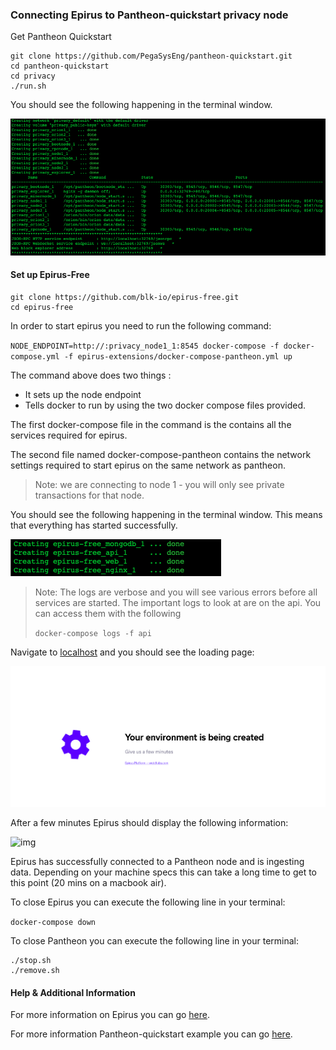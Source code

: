 

### Connecting Epirus to Pantheon-quickstart privacy node

Get Pantheon Quickstart

```
git clone https://github.com/PegaSysEng/pantheon-quickstart.git
cd pantheon-quickstart
cd privacy
./run.sh
```

You should see the following happening in the terminal window.

![image](images/PantheonRun.png)



#### Set up Epirus-Free

```
git clone https://github.com/blk-io/epirus-free.git
cd epirus-free
```

In order to start epirus you need to run the following command:

`NODE_ENDPOINT=http://:privacy_node1_1:8545 docker-compose -f docker-compose.yml -f epirus-extensions/docker-compose-pantheon.yml up`

The command above does two things :
* It sets up the node endpoint 
* Tells docker to run by using the two docker compose files provided.

The first docker-compose file in the command is the contains all the services required for epirus.

The second file named docker-compose-pantheon contains the network settings required to start epirus on the same network as pantheon.


> Note: we are connecting to node 1 - you will only see private transactions for that node.

You should see the following happening in the terminal window. This means that everything has started successfully.

![img](images/EpirusPantheon.png)

> Note: The logs are verbose and you will see various errors before all services are started. The important logs to look at are on the api. You can access them with the following
> 
>`docker-compose logs -f api`


Navigate to [localhost](http://localhost) and you should see the loading page:

![image](images/Loading.png)

After a few minutes Epirus should display the following information:

![img](../images/Blocks.png)

Epirus has successfully connected to a Pantheon node and is ingesting data. Depending on your machine specs this can take a long time to get to this point (20 mins on a macbook air).

To close Epirus you can execute the following line in your terminal:

`docker-compose down` 

To close Pantheon you can execute the following line in your terminal:
```
./stop.sh
./remove.sh
```



#### Help & Additional Information

For more information on Epirus you can go [here](https://github.com/blk-io/epirus-free).

For more information Pantheon-quickstart example you can go [here](https://github.com/PegaSysEng/pantheon-quickstart).

